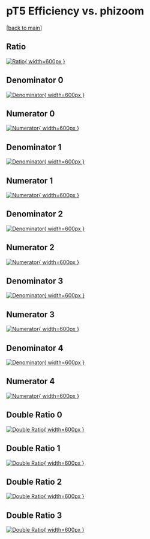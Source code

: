 # pT5 Efficiency vs. phizoom

[[back to main](./)]



## Ratio

[![Ratio](../mtv/var/pT5_base_11_1_eff_phizoom.png){ width=600px }](../mtv/var/pT5_base_11_1_eff_phizoom.pdf)

## Denominator 0

[![Denominator](../mtv/den/pT5_base_11_1_eff_phizoom_den0.png){ width=600px }](../mtv/den/pT5_base_11_1_eff_phizoom_den0.pdf)

## Numerator 0

[![Numerator](../mtv/num/pT5_base_11_1_eff_phizoom_num0.png){ width=600px }](../mtv/num/pT5_base_11_1_eff_phizoom_num0.pdf)

## Denominator 1

[![Denominator](../mtv/den/pT5_base_11_1_eff_phizoom_den1.png){ width=600px }](../mtv/den/pT5_base_11_1_eff_phizoom_den1.pdf)

## Numerator 1

[![Numerator](../mtv/num/pT5_base_11_1_eff_phizoom_num1.png){ width=600px }](../mtv/num/pT5_base_11_1_eff_phizoom_num1.pdf)

## Denominator 2

[![Denominator](../mtv/den/pT5_base_11_1_eff_phizoom_den2.png){ width=600px }](../mtv/den/pT5_base_11_1_eff_phizoom_den2.pdf)

## Numerator 2

[![Numerator](../mtv/num/pT5_base_11_1_eff_phizoom_num2.png){ width=600px }](../mtv/num/pT5_base_11_1_eff_phizoom_num2.pdf)

## Denominator 3

[![Denominator](../mtv/den/pT5_base_11_1_eff_phizoom_den3.png){ width=600px }](../mtv/den/pT5_base_11_1_eff_phizoom_den3.pdf)

## Numerator 3

[![Numerator](../mtv/num/pT5_base_11_1_eff_phizoom_num3.png){ width=600px }](../mtv/num/pT5_base_11_1_eff_phizoom_num3.pdf)

## Denominator 4

[![Denominator](../mtv/den/pT5_base_11_1_eff_phizoom_den4.png){ width=600px }](../mtv/den/pT5_base_11_1_eff_phizoom_den4.pdf)

## Numerator 4

[![Numerator](../mtv/num/pT5_base_11_1_eff_phizoom_num4.png){ width=600px }](../mtv/num/pT5_base_11_1_eff_phizoom_num4.pdf)

## Double Ratio 0

[![Double Ratio](../mtv/ratio/pT5_base_11_1_eff_phizoom_ratio0.png){ width=600px }](../mtv/ratio/pT5_base_11_1_eff_phizoom_ratio0.pdf)

## Double Ratio 1

[![Double Ratio](../mtv/ratio/pT5_base_11_1_eff_phizoom_ratio1.png){ width=600px }](../mtv/ratio/pT5_base_11_1_eff_phizoom_ratio1.pdf)

## Double Ratio 2

[![Double Ratio](../mtv/ratio/pT5_base_11_1_eff_phizoom_ratio2.png){ width=600px }](../mtv/ratio/pT5_base_11_1_eff_phizoom_ratio2.pdf)

## Double Ratio 3

[![Double Ratio](../mtv/ratio/pT5_base_11_1_eff_phizoom_ratio3.png){ width=600px }](../mtv/ratio/pT5_base_11_1_eff_phizoom_ratio3.pdf)

